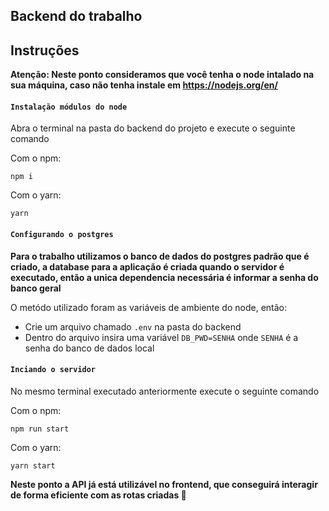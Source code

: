 ## Backend do trabalho

## Instruções

**Atenção: Neste ponto consideramos que você tenha o node intalado na sua máquina, caso não tenha instale em https://nodejs.org/en/**

#### `Instalação módulos do node`

Abra o terminal na pasta do backend do projeto e execute o seguinte comando

Com o npm: 

`npm i`

Com o yarn:

`yarn`

#### `Configurando o postgres`

**Para o trabalho utilizamos o banco de dados do postgres padrão que é criado, a database para a aplicação é criada quando o servidor é executado, então a unica dependencia necessária é informar a senha do banco geral**

O metódo utilizado foram as variáveis de ambiente do node, então:

- Crie um arquivo chamado `.env` na pasta do backend
- Dentro do arquivo insira uma variável `DB_PWD=SENHA` onde `SENHA` é a senha do banco de dados local

#### `Inciando o servidor`

No mesmo terminal executado anteriormente execute o seguinte comando

Com o npm: 

`npm run start`

Com o yarn:

`yarn start`

**Neste ponto a API já está utilizável no frontend, que conseguirá interagir de forma eficiente com as rotas criadas 🚀**
